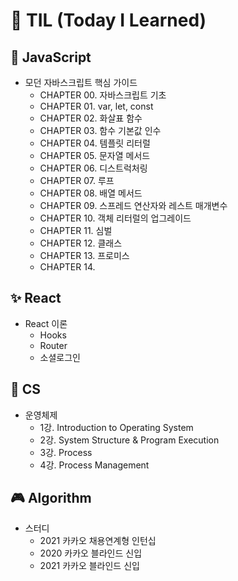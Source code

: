 # 📖 TIL (Today I Learned)
## 🎈 JavaScript

- 모던 자바스크립트 핵심 가이드
  - CHAPTER 00. 자바스크립트 기초
  - CHAPTER 01. var, let, const
  - CHAPTER 02. 화살표 함수
  - CHAPTER 03. 함수 기본값 인수
  - CHAPTER 04. 템플릿 리터럴
  - CHAPTER 05. 문자열 메서드
  - CHAPTER 06. 디스트럭처링
  - CHAPTER 07. 루프
  - CHAPTER 08. 배열 메서드
  - CHAPTER 09. 스프레드 연산자와 레스트 매개변수
  - CHAPTER 10. 객체 리터럴의 업그레이드
  - CHAPTER 11. 심벌
  - CHAPTER 12. 클래스
  - CHAPTER 13. 프로미스
  - CHAPTER 14.



## ✨ React

- React 이론
  - Hooks
  - Router
  - 소셜로그인



## 🎨 CS

- 운영체제
  - 1강. Introduction to Operating System
  - 2강. System Structure & Program Execution
  - 3강. Process
  - 4강. Process Management



## 🎮 Algorithm

- 스터디
  - 2021 카카오 채용연계형 인턴십
  - 2020 카카오 블라인드 신입
  - 2021 카카오 블라인드 신입
